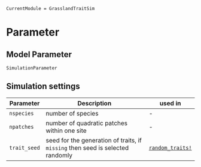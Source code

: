 ```@meta
CurrentModule = GrasslandTraitSim
```

# Parameter


## Model Parameter
```@docs
SimulationParameter
```

## Simulation settings

| Parameter    | Description                                                                    | used in                    |
| ------------ | ------------------------------------------------------------------------------ | -------------------------- |
| `nspecies`   | number of species                                                              | -                          |
| `npatches`   | number of quadratic patches within one site                                    | -                          |
| `trait_seed` | seed for the generation of traits, if `missing` then seed is selected randomly | [`random_traits!`](@ref)   |

